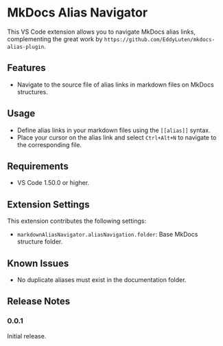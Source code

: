 # MkDocs Alias Navigator

This VS Code extension allows you to navigate MkDocs alias links, complementing the great work by `https://github.com/EddyLuten/mkdocs-alias-plugin`.

## Features

- Navigate to the source file of alias links in markdown files on MkDocs structures.

## Usage

- Define alias links in your markdown files using the `[[alias]]` syntax.
- Place your cursor on the alias link and select `Ctrl+Alt+N` to navigate to the corresponding file.

## Requirements

- VS Code 1.50.0 or higher.

## Extension Settings

This extension contributes the following settings:

- `markdownAliasNavigator.aliasNavigation.folder`: Base MkDocs structure folder.

## Known Issues

- No duplicate aliases must exist in the documentation folder.

## Release Notes

### 0.0.1

Initial release.

